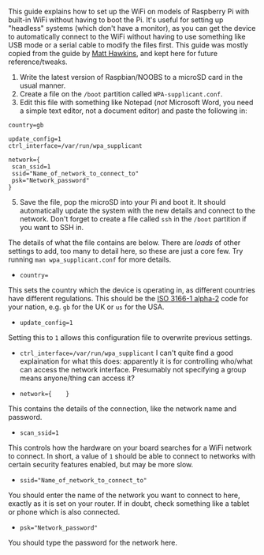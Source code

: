 This guide explains how to set up the WiFi on models of Raspberry Pi with built-in WiFi without having to boot the Pi.  It's useful for setting up "headless" systems (which don't have a monitor), as you can get the device to automatically connect to the WiFi without having to use something like USB mode or a serial cable to modify the files first.  This guide was mostly copied from the guide by [Matt Hawkins](https://www.raspberrypi-spy.co.uk/2017/04/manually-setting-up-pi-wifi-using-wpa_supplicant-conf/), and kept here for future reference/tweaks.

1) Write the latest version of Raspbian/NOOBS to a microSD card in the usual manner.
2) Create a file on the `/boot` partition called `WPA-supplicant.conf`.
3) Edit this file with something like Notepad (*not* Microsoft Word, you need a simple text editor, not a document editor) and paste the following in:

```
country=gb

update_config=1
ctrl_interface=/var/run/wpa_supplicant

network={
 scan_ssid=1
 ssid="Name_of_network_to_connect_to"
 psk="Network_password"
}
```

5) Save the file, pop the microSD into your Pi and boot it.  It should automatically update the system with the new details and connect to the network.  Don't forget to create a file called `ssh` in the `/boot` partition if you want to SSH in.

The details of what the file contains are below.  There are _loads_ of other settings to add, too many to detail here, so these are just a core few.  Try running `man wpa_supplicant.conf` for more details.

* `country=` 

This sets the country which the device is operating in, as different countries have different regulations.  This should be the [ISO 3166-1 alpha-2](https://en.wikipedia.org/wiki/ISO_3166-1_alpha-2) code for your nation, e.g. `gb` for the UK or `us` for the USA.

* `update_config=1` 

Setting this to `1` allows this configuration file to overwrite previous settings.

* `ctrl_interface=/var/run/wpa_supplicant`
I can't quite find a good explaination for what this does: apparently it is for controlling who/what can access the network interface.  Presumably not specifying a group means anyone/thing can access it?

* `network={    }`

This contains the details of the connection, like the network name and password.

* `scan_ssid=1`

This controls how the hardware on your board searches for a WiFi network to connect.  In short, a value of `1` should be able to connect to networks with certain security features enabled, but may be more slow.

* `ssid="Name_of_network_to_connect_to"`

You should enter the name of the network you want to connect to here, exactly as it is set on your router.  If in doubt, check something like a tablet or phone which is also connected.

* `psk="Network_password"`

You should type the password for the network here.
